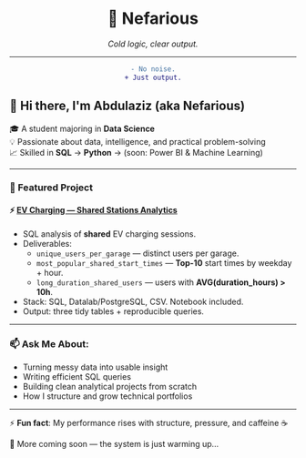 <div align="center">

<h1>🧠 Nefarious</h1>  
<i>Cold logic, clear output.</i>

---

```diff
- No noise.
+ Just output.
```
</div>

## 👋 Hi there, I'm Abdulaziz (aka Nefarious)

🎓 A student majoring in **Data Science**  
💡 Passionate about data, intelligence, and practical problem-solving  
📈 Skilled in **SQL** → **Python** → (soon: Power BI & Machine Learning)

---

### 🚀 Featured Project

#### ⚡ [EV Charging — Shared Stations Analytics](https://github.com/N3farious01/ev-charging-shared-analytics)
- SQL analysis of **shared** EV charging sessions.
- Deliverables:
  - `unique_users_per_garage` — distinct users per garage.
  - `most_popular_shared_start_times` — **Top-10** start times by weekday + hour.
  - `long_duration_shared_users` — users with **AVG(duration_hours) > 10h**.
- Stack: SQL, Datalab/PostgreSQL, CSV. Notebook included.
- Output: three tidy tables + reproducible queries.

---

### 📫 Ask Me About:
- Turning messy data into usable insight
- Writing efficient SQL queries
- Building clean analytical projects from scratch
- How I structure and grow technical portfolios

---

⚡ **Fun fact**: My performance rises with structure, pressure, and caffeine ☕

🧠 More coming soon — the system is just warming up...

